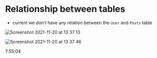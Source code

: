 # Relationship between tables

- current we don't have any relation between the `User` and `Posts` table

![Screenshot 2021-11-20 at 13 37 13](https://user-images.githubusercontent.com/11652564/142719310-e58957df-94c8-4235-974a-ea7b4dc1e455.png)

![Screenshot 2021-11-20 at 13 37 46](https://user-images.githubusercontent.com/11652564/142719328-dfda83df-50c4-4a6d-b3b9-e2921111b41d.png)


7:55:04

